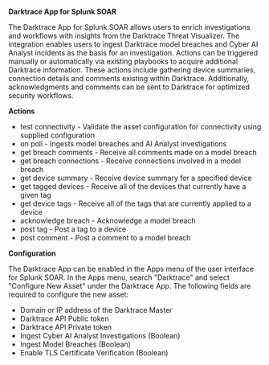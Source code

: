 **Darktrace App for Splunk SOAR**

The Darktrace App for Splunk SOAR allows users to enrich investigations and workflows with insights from the Darktrace Threat Visualizer. The integration enables users to ingest Darktrace model breaches and Cyber AI Analyst incidents as the basis for an investigation. Actions can be triggered manually or automatically via existing playbooks to acquire additional Darktrace information. These actions include gathering device summaries, connection details and comments existing within Darktrace. Additionally, acknowledgments and comments can be sent to Darktrace for optimized security workflows.

**Actions**

- test connectivity - Validate the asset configuration for connectivity using supplied configuration
- on poll - Ingests model breaches and AI Analyst investigations
- get breach comments - Receive all comments made on a model breach
- get breach connections - Receive connections involved in a model breach
- get device summary - Receive device summary for a specified device
- get tagged devices - Receive all of the devices that currently have a given tag
- get device tags - Receive all of the tags that are currently applied to a device
- acknowledge breach - Acknowledge a model breach
- post tag - Post a tag to a device
- post comment - Post a comment to a model breach

**Configuration**

The Darktrace App can be enabled in the Apps menu of the user interface for Splunk SOAR. In the Apps menu, search "Darktrace" and select "Configure New Asset" under the Darktrace App. The following fields are required to configure the new asset:

- Domain or IP address of the Darktrace Master
- Darktrace API Public token
- Darktrace API Private token
- Ingest Cyber AI Analyst Investigations (Boolean)
- Ingest Model Breaches (Boolean)
- Enable TLS Certificate Verification (Boolean)
